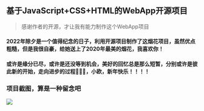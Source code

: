 ## 基于JavaScript+CSS+HTML的WebApp开源项目
>感谢作者的开源，才让我有能力制作这个WebApp项目


#### 2022年除夕是一个值得纪念的日子，利用开源项目制作了这烟花项目，虽然优点粗糙，但是我很自豪，给她送上了2020年最美的烟花，我喜欢你！

#### 或许是缘分已尽，或许是还没等到机会，美好的回忆总是那么短暂，分别或许是彼此新的开始，走向进步的过程🎇🎇🎇，小欧，新年快乐！！！！


### 项目截图，算是一种留念吧

![](https://pic.imgdb.cn/item/626ae476239250f7c597de5b.jpg)
